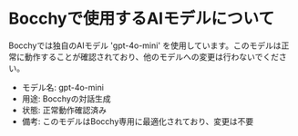# Bocchyで使用するAIモデルについて

Bocchyでは独自のAIモデル 'gpt-4o-mini' を使用しています。このモデルは正常に動作することが確認されており、他のモデルへの変更は行わないでください。

- モデル名: gpt-4o-mini
- 用途: Bocchyの対話生成
- 状態: 正常動作確認済み
- 備考: このモデルはBocchy専用に最適化されており、変更は不要

